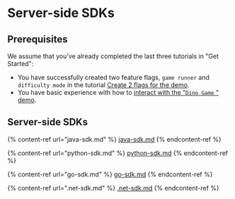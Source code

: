 # Server-side SDKs

## Prerequisites

We assume that you've already completed the last three tutorials in "Get Started":

* You have successfully created two feature flags, `game runner` and `difficulty mode` in the tutorial [Create 2 flags for the demo](../../2.-create-two-feature-flags.md).
* You have basic experience with how to [interact with the "`Dino Game` " demo](../../3.-try-interacting-with-the-demo.md).

## Server-side SDKs

{% content-ref url="java-sdk.md" %}
[java-sdk.md](java-sdk.md)
{% endcontent-ref %}

{% content-ref url="python-sdk.md" %}
[python-sdk.md](python-sdk.md)
{% endcontent-ref %}

{% content-ref url="go-sdk.md" %}
[go-sdk.md](go-sdk.md)
{% endcontent-ref %}

{% content-ref url=".net-sdk.md" %}
[.net-sdk.md](.net-sdk.md)
{% endcontent-ref %}
